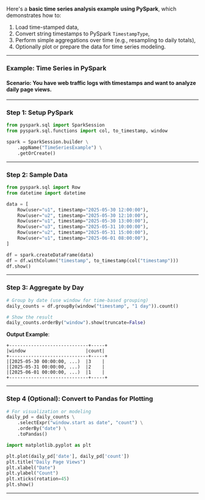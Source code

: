 Here's a **basic time series analysis example using PySpark**, which demonstrates how to:

1. Load time-stamped data,
2. Convert string timestamps to PySpark `TimestampType`,
3. Perform simple aggregations over time (e.g., resampling to daily totals),
4. Optionally plot or prepare the data for time series modeling.

------

### **Example: Time Series in PySpark**

#### **Scenario**: You have web traffic logs with timestamps and want to analyze daily page views.

------

### **Step 1: Setup PySpark**

```python
from pyspark.sql import SparkSession
from pyspark.sql.functions import col, to_timestamp, window

spark = SparkSession.builder \
    .appName("TimeSeriesExample") \
    .getOrCreate()
```

------

### **Step 2: Sample Data**

```python
from pyspark.sql import Row
from datetime import datetime

data = [
    Row(user="u1", timestamp="2025-05-30 12:00:00"),
    Row(user="u2", timestamp="2025-05-30 12:10:00"),
    Row(user="u1", timestamp="2025-05-30 13:00:00"),
    Row(user="u3", timestamp="2025-05-31 10:00:00"),
    Row(user="u2", timestamp="2025-05-31 15:00:00"),
    Row(user="u1", timestamp="2025-06-01 08:00:00"),
]

df = spark.createDataFrame(data)
df = df.withColumn("timestamp", to_timestamp(col("timestamp")))
df.show()
```

------

### **Step 3: Aggregate by Day**

```python
# Group by date (use window for time-based grouping)
daily_counts = df.groupBy(window("timestamp", "1 day")).count()

# Show the result
daily_counts.orderBy("window").show(truncate=False)
```

**Output Example**:

```
+-----------------------------+-----+
|window                      |count|
+-----------------------------+-----+
|[2025-05-30 00:00:00, ...)  |3    |
|[2025-05-31 00:00:00, ...)  |2    |
|[2025-06-01 00:00:00, ...)  |1    |
+-----------------------------+-----+
```

------

### **Step 4 (Optional): Convert to Pandas for Plotting**

```python
# For visualization or modeling
daily_pd = daily_counts \
    .selectExpr("window.start as date", "count") \
    .orderBy("date") \
    .toPandas()

import matplotlib.pyplot as plt

plt.plot(daily_pd['date'], daily_pd['count'])
plt.title("Daily Page Views")
plt.xlabel("Date")
plt.ylabel("Count")
plt.xticks(rotation=45)
plt.show()
```

------

